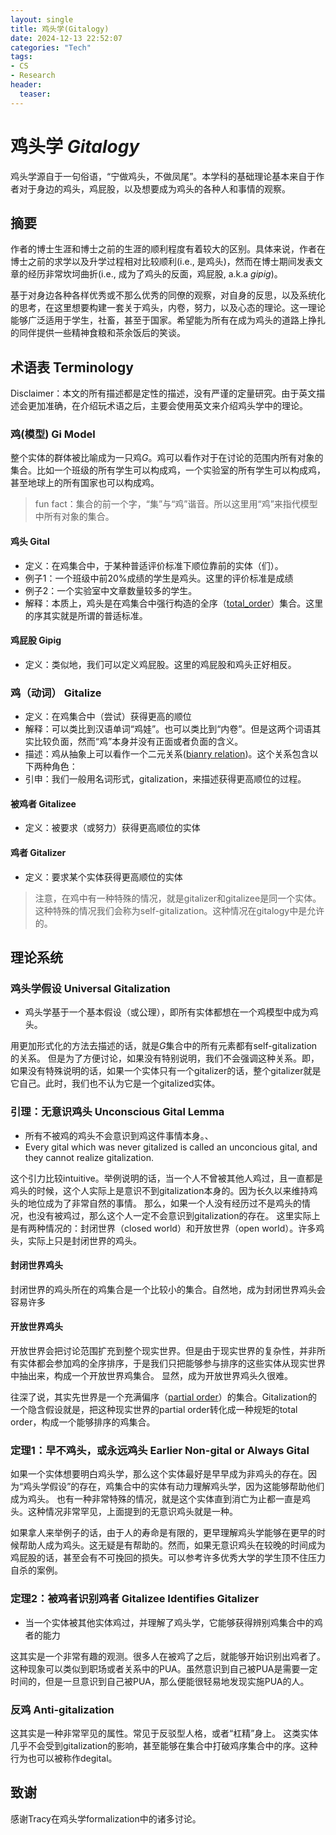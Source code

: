 ```yaml
---
layout: single
title: 鸡头学(Gitalogy)
date: 2024-12-13 22:52:07
categories: "Tech"
tags:
- CS
- Research
header:
  teaser: 
---
```


# 鸡头学 *Gitalogy*

鸡头学源自于一句俗语，“宁做鸡头，不做凤尾”。本学科的基础理论基本来自于作者对于身边的鸡头，鸡屁股，以及想要成为鸡头的各种人和事情的观察。

## 摘要

作者的博士生涯和博士之前的生涯的顺利程度有着较大的区别。具体来说，作者在博士之前的求学以及升学过程相对比较顺利(i.e., 是鸡头)，然而在博士期间发表文章的经历非常坎坷曲折(i.e., 成为了鸡头的反面，鸡屁股, a.k.a *gipig*)。

基于对身边各种各样优秀或不那么优秀的同僚的观察，对自身的反思，以及系统化的思考，在这里想要构建一套关于鸡头，内卷，努力，以及心态的理论。这一理论能够广泛适用于学生，社畜，甚至于国家。希望能为所有在成为鸡头的道路上挣扎的同伴提供一些精神食粮和茶余饭后的笑谈。

## 术语表 Terminology

Disclaimer：本文的所有描述都是定性的描述，没有严谨的定量研究。由于英文描述会更加准确，在介绍玩术语之后，主要会使用英文来介绍鸡头学中的理论。

### 鸡(模型) Gi Model

整个实体的群体被比喻成为一只鸡$G$。鸡可以看作对于在讨论的范围内所有对象的集合。比如一个班级的所有学生可以构成鸡，一个实验室的所有学生可以构成鸡，甚至地球上的所有国家也可以构成鸡。

> fun fact：集合的前一个字，“集”与“鸡”谐音。所以这里用“鸡”来指代模型中所有对象的集合。

#### 鸡头 Gital

- 定义：在鸡集合中，于某种普适评价标准下顺位靠前的实体（们）。
- 例子1：一个班级中前20%成绩的学生是鸡头。这里的评价标准是成绩
- 例子2：一个实验室中文章数量较多的学生。
- 解释：本质上，鸡头是在鸡集合中强行构造的全序（[total_order](https://en.wikipedia.org/wiki/Total_order)）集合。这里的序其实就是所谓的普适标准。

#### 鸡屁股 Gipig

- 定义：类似地，我们可以定义鸡屁股。这里的鸡屁股和鸡头正好相反。

### 鸡（动词） Gitalize

- 定义：在鸡集合中（尝试）获得更高的顺位
- 解释：可以类比到汉语单词“鸡娃”。也可以类比到“内卷”。但是这两个词语其实比较负面，然而“鸡”本身并没有正面或者负面的含义。
- 描述：鸡从抽象上可以看作一个二元关系([bianry relation](https://en.wikipedia.org/wiki/Binary_relation))。这个关系包含以下两种角色：
- 引申：我们一般用名词形式，gitalization，来描述获得更高顺位的过程。

#### 被鸡者 Gitalizee

- 定义：被要求（或努力）获得更高顺位的实体

#### 鸡者 Gitalizer

- 定义：要求某个实体获得更高顺位的实体

> 注意，在鸡中有一种特殊的情况，就是gitalizer和gitalizee是同一个实体。这种特殊的情况我们会称为self-gitalization。这种情况在gitalogy中是允许的。

## 理论系统

### 鸡头学假设 Universal Gitalization

- 鸡头学基于一个基本假设（或公理），即所有实体都想在一个鸡模型中成为鸡头。

用更加形式化的方法去描述的话，就是$G$集合中的所有元素都有self-gitalization的关系。
但是为了方便讨论，如果没有特别说明，我们不会强调这种关系。即，如果没有特殊说明的话，如果一个实体只有一个gitalizer的话，整个gitalizer就是它自己。此时，我们也不认为它是一个gitalized实体。

### 引理：无意识鸡头 Unconscious Gital Lemma

- 所有不被鸡的鸡头不会意识到鸡这件事情本身。、
- Every gital which was never gitalized is called an unconcious gital, and they cannot realize gitalization.

这个引力比较intuitive。举例说明的话，当一个人不曾被其他人鸡过，且一直都是鸡头的时候，这个人实际上是意识不到gitalization本身的。因为长久以来维持鸡头的地位成为了非常自然的事情。
那么，如果一个人没有经历过不是鸡头的情况，也没有被鸡过，那么这个人一定不会意识到gitalization的存在。
这里实际上是有两种情况的：封闭世界（closed world）和开放世界（open world）。许多鸡头，实际上只是封闭世界的鸡头。

#### 封闭世界鸡头

封闭世界的鸡头所在的鸡集合是一个比较小的集合。自然地，成为封闭世界鸡头会容易许多

#### 开放世界鸡头

开放世界会把讨论范围扩充到整个现实世界。但是由于现实世界的复杂性，并非所有实体都会参加鸡的全序排序，于是我们只把能够参与排序的这些实体从现实世界中抽出来，构成一个开放世界鸡集合。
显然，成为开放世界鸡头久很难。

往深了说，其实先世界是一个充满偏序（[partial order](https://en.wikipedia.org/wiki/Partially_ordered_set)）的集合。Gitalization的一个隐含假设就是，把这种现实世界的partial order转化成一种规矩的total order，构成一个能够排序的鸡集合。

### 定理1：早不鸡头，或永远鸡头 Earlier Non-gital or Always Gital 

如果一个实体想要明白鸡头学，那么这个实体最好是早早成为非鸡头的存在。因为“鸡头学假设”的存在，鸡集合中的实体有动力理解鸡头学，因为这能够帮助他们成为鸡头。
也有一种非常特殊的情况，就是这个实体直到消亡为止都一直是鸡头。这种情况非常罕见，上面提到的无意识鸡头就是一种。

如果拿人来举例子的话，由于人的寿命是有限的，更早理解鸡头学能够在更早的时候帮助人成为鸡头。这无疑是有帮助的。然而，如果无意识鸡头在较晚的时间成为鸡屁股的话，甚至会有不可挽回的损失。可以参考许多优秀大学的学生顶不住压力自杀的案例。

### 定理2：被鸡者识别鸡者 Gitalizee Identifies Gitalizer

- 当一个实体被其他实体鸡过，并理解了鸡头学，它能够获得辨别鸡集合中的鸡者的能力

这其实是一个非常有趣的观测。很多人在被鸡了之后，就能够开始识别出鸡者了。
这种现象可以类似到职场或者关系中的PUA。虽然意识到自己被PUA是需要一定时间的，但是一旦意识到自己被PUA，那么便能很轻易地发现实施PUA的人。

### 反鸡 Anti-gitalization

这其实是一种非常罕见的属性。常见于反驳型人格，或者“杠精”身上。
这类实体几乎不会受到gitalization的影响，甚至能够在集合中打破鸡序集合中的序。这种行为也可以被称作degital。

## 致谢

感谢Tracy在鸡头学formalization中的诸多讨论。
